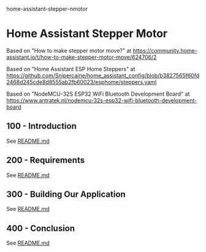 home-assistant-stepper-nmotor
# Home Assistant Stepper Motor

Based on "How to make stepper motor move?" at https://community.home-assistant.io/t/how-to-make-stepper-motor-move/624706/2

Based on "Home Assistant ESP Home Steppers" at https://github.com/Snipercaine/home_assistant_config/blob/b3827565f60fd2468d245cde8d8555ab2fb60023/esphome/steppers.yaml

Based on "NodeMCU-32S ESP32 WiFi Bluetooth Development Board" at https://www.antratek.nl/nodemcu-32s-esp32-wifi-bluetooth-development-board

## 100 - Introduction

See [README.md](./100/README.md)

## 200 - Requirements

See [README.md](./200/README.md)

## 300 - Building Our Application

See [README.md](./300/README.md)

## 400 - Conclusion

See [README.md](./400/README.md)
